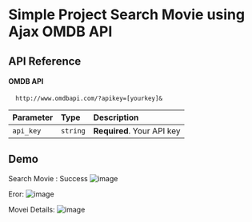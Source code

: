 
# Simple Project Search Movie using Ajax OMDB API




## API Reference

#### OMDB API

```http
  http://www.omdbapi.com/?apikey=[yourkey]&
```

| Parameter | Type     | Description                |
| :-------- | :------- | :------------------------- |
| `api_key` | `string` | **Required**. Your API key |







## Demo

Search Movie :
Success
![image](https://github.com/Muhasnumay/Ajax_OMDB_API/assets/83488894/fd52ade9-c77e-450a-912f-7dae8561c546)

Eror:
![image](https://github.com/Muhasnumay/Ajax_OMDB_API/assets/83488894/9d68c3da-6233-4f14-8966-72e74b6977ab)

Movei Details:
![image](https://github.com/Muhasnumay/Ajax_OMDB_API/assets/83488894/0dee8e6f-3ac4-47a8-b6cc-e77010c63b4a)


